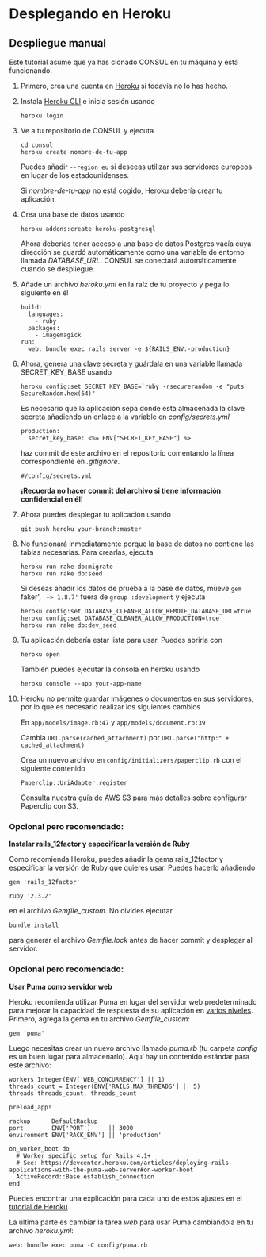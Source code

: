 # Desplegando en Heroku

## Despliegue manual

Este tutorial asume que ya has clonado CONSUL en tu máquina y está funcionando.

1. Primero, crea una cuenta en [Heroku](https://www.heroku.com) si todavía no lo has hecho.
2. Instala [Heroku CLI](https://devcenter.heroku.com/articles/heroku-cli) e inicia sesión usando

   ```
   heroku login
   ```

3. Ve a tu repositorio de CONSUL y ejecuta

   ```
   cd consul
   heroku create nombre-de-tu-app
   ```

   Puedes añadir `--region eu` si deseeas utilizar sus servidores europeos en lugar de los estadounidenses.

   Si _nombre-de-tu-app_ no está cogido, Heroku debería crear tu aplicación.

4. Crea una base de datos usando

   ```
   heroku addons:create heroku-postgresql
   ```

   Ahora deberías tener acceso a una base de datos Postgres vacía cuya dirección se guardó automáticamente como una variable de entorno llamada _DATABASE\_URL_. CONSUL se conectará automáticamente cuando se despliegue.

5. Añade un archivo _heroku.yml_ en la raíz de tu proyecto y pega lo siguiente en él

    ```
    build:
      languages:
        - ruby
      packages:
        - imagemagick
    run:
      web: bundle exec rails server -e ${RAILS_ENV:-production}
    ```
6. Ahora, genera una clave secreta y guárdala en una variable llamada SECRET\_KEY\_BASE usando

    ```
    heroku config:set SECRET_KEY_BASE=`ruby -rsecurerandom -e "puts SecureRandom.hex(64)"
    ```

    Es necesario que la aplicación sepa dónde está almacenada la clave secreta añadiendo un enlace a la variable en _config/secrets.yml_

    ```
    production:
      secret_key_base: <%= ENV["SECRET_KEY_BASE"] %>
    ```
    haz commit de este archivo en el repositorio comentando la línea correspondiente en _.gitignore_.

    ```
    #/config/secrets.yml
    ```
    **¡Recuerda no hacer commit del archivo si tiene información confidencial en él!**

7. Ahora puedes desplegar tu aplicación usando

    ```
    git push heroku your-branch:master
    ```

8. No funcionará inmediatamente porque la base de datos no contiene las tablas necesarias. Para crearlas, ejecuta

    ```
    heroku run rake db:migrate
    heroku run rake db:seed
    ```

    Si deseas añadir los datos de prueba a la base de datos, mueve `gem `faker', ` ~> 1.8.7'` fuera de `group :development` y ejecuta

    ```
    heroku config:set DATABASE_CLEANER_ALLOW_REMOTE_DATABASE_URL=true
    heroku config:set DATABASE_CLEANER_ALLOW_PRODUCTION=true
    heroku run rake db:dev_seed
    ```

9. Tu aplicación debería estar lista para usar. Puedes abrirla con

    ```
    heroku open
    ```

    También puedes ejecutar la consola en heroku usando

    ```
    heroku console --app your-app-name
    ```

10. Heroku no permite guardar imágenes o documentos en sus servidores, por lo que es necesario realizar los siguientes cambios

    En `app/models/image.rb:47` y `app/models/document.rb:39`

    Cambia `URI.parse(cached_attachment)` por `URI.parse("http:" + cached_attachment)`

    Crea un nuevo archivo en `config/initializers/paperclip.rb` con el siguiente contenido

    ```
    Paperclip::UriAdapter.register
    ```

    Consulta nuestra [guía de AWS S3](../getting_started/using-aws-s3-as-storage.md) para más detalles sobre configurar Paperclip con S3.

### Opcional pero recomendado:

**Instalar rails\_12factor y especificar la versión de Ruby**

Como recomienda Heroku, puedes añadir la gema rails\_12factor y especificar la versión de Ruby que quieres usar. Puedes hacerlo añadiendo

```
gem 'rails_12factor'

ruby '2.3.2'
```

en el archivo _Gemfile\_custom_. No olvides ejecutar

```
bundle install
```

para generar el archivo _Gemfile.lock_ antes de hacer commit y desplegar al servidor.

### Opcional pero recomendado:

**Usar Puma como servidor web**

Heroku recomienda utilizar Puma en lugar del servidor web predeterminado para mejorar la capacidad de respuesta de su aplicación en [varios niveles](http://blog.scoutapp.com/articles/2017/02/10/which-ruby-app-server-is-right-for-you). Primero, agrega la gema en tu archivo _Gemfile_custom_:

  ```
  gem 'puma'
  ```

Luego necesitas crear un nuevo archivo llamado _puma.rb_ \(tu carpeta _config_ es un buen lugar para almacenarlo\). Aquí hay un contenido estándar para este archivo:

  ```
  workers Integer(ENV['WEB_CONCURRENCY'] || 1)
  threads_count = Integer(ENV['RAILS_MAX_THREADS'] || 5)
  threads threads_count, threads_count

  preload_app!

  rackup      DefaultRackup
  port        ENV['PORT']     || 3000
  environment ENV['RACK_ENV'] || 'production'

  on_worker_boot do
    # Worker specific setup for Rails 4.1+
    # See: https://devcenter.heroku.com/articles/deploying-rails-applications-with-the-puma-web-server#on-worker-boot
    ActiveRecord::Base.establish_connection
  end
  ```

Puedes encontrar una explicación para cada uno de estos ajustes en el [tutorial de Heroku](https://devcenter.heroku.com/articles/deploying-rails-applications-with-the-puma-web-server).

La última parte es cambiar la tarea _web_ para usar Puma cambiándola en tu archivo _heroku.yml_:

  ```
  web: bundle exec puma -C config/puma.rb
  ```
